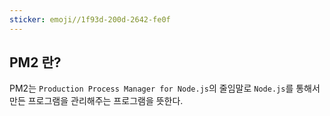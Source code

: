 ```yaml
---
sticker: emoji//1f93d-200d-2642-fe0f
---
```

## **PM2** 란?

PM2는 `Production Process Manager for Node.js`의 줄임말로 `Node.js`를 통해서 만든 프로그램을 관리해주는 프로그램을 뜻한다.

